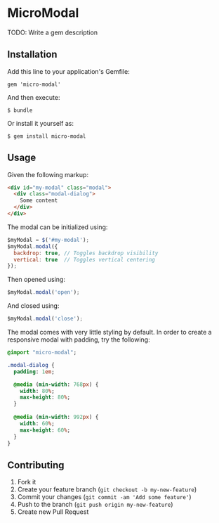 # MicroModal

TODO: Write a gem description

## Installation

Add this line to your application's Gemfile:

    gem 'micro-modal'

And then execute:

    $ bundle

Or install it yourself as:

    $ gem install micro-modal

## Usage

Given the following markup:

```html
<div id="my-modal" class="modal">
  <div class="modal-dialog">
    Some content
  </div>
</div>
```

The modal can be initialized using:

```javascript
$myModal = $('#my-modal');
$myModal.modal({
  backdrop: true, // Toggles backdrop visibility
  vertical: true  // Toggles vertical centering
});
```

Then opened using:

```javascript
$myModal.modal('open');
```

And closed using:

```javascript
$myModal.modal('close');
```

The modal comes with very little styling by default. In order to create a responsive modal with padding, try the following:

```sass
@import "micro-modal";

.modal-dialog {
  padding: 1em;

  @media (min-width: 768px) {
    width: 80%;
    max-height: 80%;
  }
  
  @media (min-width: 992px) {
    width: 60%;
    max-height: 60%;
  }
}
```

## Contributing

1. Fork it
2. Create your feature branch (`git checkout -b my-new-feature`)
3. Commit your changes (`git commit -am 'Add some feature'`)
4. Push to the branch (`git push origin my-new-feature`)
5. Create new Pull Request

